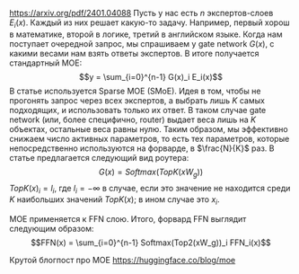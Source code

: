 https://arxiv.org/pdf/2401.04088
Пусть у нас есть $n$ экспертов-слоев $E_i(x)$. Каждый из них решает какую-то задачу. Например, первый хорош в математике, второй в логике, третий в английском языке. Когда нам поступает очередной запрос, мы спрашиваем у gate network $G(x)$, с какими весами нам взять ответы экспертов. В итоге получается стандартный MOE:
$$y = \sum_{i=0}^{n-1} G(x)_i E_i(x)$$
В статье используется Sparse MOE (SMoE). Идея в том, чтобы не прогонять запрос через всех экспертов, а выбрать лишь $K$ самых подходящих, и использовать только их ответ. В таком случае gate network (или, более специфично, router) выдает веса лишь на $K$ объектах, остальные веса равны нулю. Таким образом, мы эффективно снижаем число активных параметров, то есть тех параметров, которые непосредственно используются на форварде, в $\frac{N}{K}$ раз. В статье предлагается следующий вид роутера: 
$$G(x) = Softmax(TopK(x W_g))$$
$TopK(x)_i = l_i$, где $l_i = -\infty$  в случае, если это значение не находится среди $K$ наибольших значений $TopK(x)$; в ином случае это $x_i$.

 MOE применяется к FFN слою. Итого, форвард FFN выглядит следующим образом:
 $$FFN(x) = \sum_{i=0}^{n-1} Softmax(Top2(xW_g))_i FFN_i(x)$$
 
 Крутой блогпост про MOE
 https://huggingface.co/blog/moe